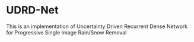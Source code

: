 # UDRD-Net
This is an implementation of Uncertainty Driven Recurrent Dense Network for Progressive Single Image Rain/Snow Removal
